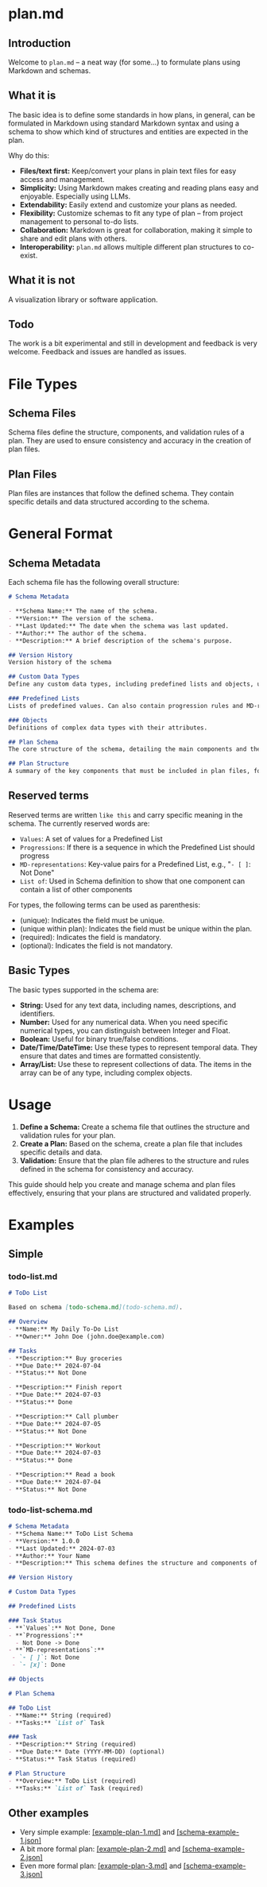 # plan.md

## Introduction
Welcome to `plan.md` – a neat way (for some...) to formulate plans using Markdown and schemas.

## What it is

The basic idea is to define some standards in how plans, in general, can be formulated in Markdown using standard Markdown syntax and using a schema to show which kind of structures and entities are expected in the plan.

Why do this:
- **Files/text first:** Keep/convert your plans in plain text files for easy access and management.
- **Simplicity:** Using Markdown makes creating and reading plans easy and enjoyable. Especially using LLMs.
- **Extendability:** Easily extend and customize your plans as needed.
- **Flexibility:** Customize schemas to fit any type of plan – from project management to personal to-do lists.
- **Collaboration:** Markdown is great for collaboration, making it simple to share and edit plans with others.
- **Interoperability:** `plan.md` allows multiple different plan structures to co-exist.

## What it is not

A visualization library or software application.

## Todo
The work is a bit experimental and still in development and feedback is very welcome. Feedback and issues are handled as issues.

# File Types

## Schema Files
Schema files define the structure, components, and validation rules of a plan. They are used to ensure consistency and accuracy in the creation of plan files.

## Plan Files
Plan files are instances that follow the defined schema. They contain specific details and data structured according to the schema.

# General Format

## Schema Metadata
Each schema file has the following overall structure:
```markdown
# Schema Metadata

- **Schema Name:** The name of the schema.
- **Version:** The version of the schema.
- **Last Updated:** The date when the schema was last updated.
- **Author:** The author of the schema.
- **Description:** A brief description of the schema's purpose.

## Version History
Version history of the schema

## Custom Data Types
Define any custom data types, including predefined lists and objects, used within the schema.

### Predefined Lists
Lists of predefined values. Can also contain progression rules and MD-representations.

### Objects
Definitions of complex data types with their attributes.

## Plan Schema
The core structure of the schema, detailing the main components and their attributes.

## Plan Structure
A summary of the key components that must be included in plan files, following the defined schema.
```

## Reserved terms

Reserved terms are written `like this` and carry specific meaning in the schema. The currently reserved words are:
* `Values`: A set of values for a Predefined List
* `Progressions`: If there is a sequence in which the Predefined List should progress
* `MD-representations`: Key-value pairs for a Predefined List, e.g., "`- [ ]`: Not Done"
* `List of`: Used in Schema definition to show that one component can contain a list of other components

For types, the following terms can be used as parenthesis:
* (unique): Indicates the field must be unique.
* (unique within plan): Indicates the field must be unique within the plan.
* (required): Indicates the field is mandatory.
* (optional): Indicates the field is not mandatory.

## Basic Types
The basic types supported in the schema are:
- **String:** Used for any text data, including names, descriptions, and identifiers.
- **Number:** Used for any numerical data. When you need specific numerical types, you can distinguish between Integer and Float.
- **Boolean:** Useful for binary true/false conditions.
- **Date/Time/DateTime:** Use these types to represent temporal data. They ensure that dates and times are formatted consistently.
- **Array/List:** Use these to represent collections of data. The items in the array can be of any type, including complex objects.

# Usage
1. **Define a Schema:** Create a schema file that outlines the structure and validation rules for your plan.
2. **Create a Plan:** Based on the schema, create a plan file that includes specific details and data.
3. **Validation:** Ensure that the plan file adheres to the structure and rules defined in the schema for consistency and accuracy.

This guide should help you create and manage schema and plan files effectively, ensuring that your plans are structured and validated properly.

# Examples
## Simple
### todo-list.md

```markdown
# ToDo List

Based on schema [todo-schema.md](todo-schema.md).

## Overview
- **Name:** My Daily To-Do List
- **Owner:** John Doe (john.doe@example.com)

## Tasks
- **Description:** Buy groceries
- **Due Date:** 2024-07-04
- **Status:** Not Done

- **Description:** Finish report
- **Due Date:** 2024-07-03
- **Status:** Done

- **Description:** Call plumber
- **Due Date:** 2024-07-05
- **Status:** Not Done

- **Description:** Workout
- **Due Date:** 2024-07-03
- **Status:** Done

- **Description:** Read a book
- **Due Date:** 2024-07-04
- **Status:** Not Done
```

### todo-list-schema.md

```markdown
# Schema Metadata
- **Schema Name:** ToDo List Schema
- **Version:** 1.0.0
- **Last Updated:** 2024-07-03
- **Author:** Your Name
- **Description:** This schema defines the structure and components of a personal to-do list for validation purposes.

## Version History

# Custom Data Types

## Predefined Lists

### Task Status
- **`Values`:** Not Done, Done
- **`Progressions`:**
  - Not Done -> Done
- **`MD-representations`:**
 - `- [ ]`: Not Done
 - `- [x]`: Done

## Objects

# Plan Schema

## ToDo List
- **Name:** String (required)
- **Tasks:** `List of` Task

### Task
- **Description:** String (required)
- **Due Date:** Date (YYYY-MM-DD) (optional)
- **Status:** Task Status (required)

# Plan Structure
- **Overview:** ToDo List (required)
- **Tasks:** `List of` Task (required)
```

## Other examples

* Very simple example:  [[example-plan-1.md]](examples/example-plan-1.md) and [[schema-example-1.json]](examples/schema-example-1.md)
* A bit more formal plan: [[example-plan-2.md]](examples/example-plan-2.md) and [[schema-example-2.json]](examples/schema-example-2.md)
* Even more formal plan: [[example-plan-3.md]](examples/example-plan-3.md) and [[schema-example-3.json]](examples/schema-example-3.md)
